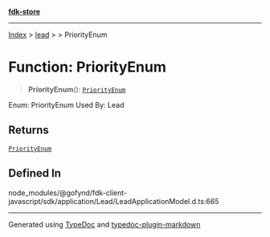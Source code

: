 [**fdk-store**](../../../README.md)
***

[Index](../../../API.md) > [lead](../../README.md) > [<internal>](../README.md) > PriorityEnum

# Function: PriorityEnum

> **PriorityEnum**(): [`PriorityEnum`](../type-aliases/type-alias.PriorityEnum.md)

Enum: PriorityEnum Used By: Lead

## Returns

[`PriorityEnum`](../type-aliases/type-alias.PriorityEnum.md)

## Defined In

node\_modules/@gofynd/fdk-client-javascript/sdk/application/Lead/LeadApplicationModel.d.ts:665

***
Generated using [TypeDoc](https://typedoc.org/) and [typedoc-plugin-markdown](https://www.npmjs.com/package/typedoc-plugin-markdown)
